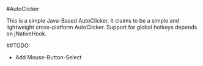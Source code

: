 #AutoClicker

This is a simple Java-Based AutoClicker. It claims to be a simple and lightweight cross-platform AutoClicker. Support for global hotkeys depends on jNativeHook.

##TODO:

- Add Mouse-Button-Select